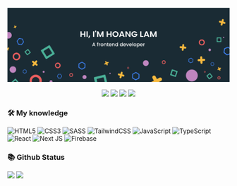 <p align="center">
  <img src="./assets/banner.png">
</p>

<p align="center">
  <img src="https://komarev.com/ghpvc/?username=lamhoang1256">
  <img src="https://shields.io/github/stars/lamhoang1256">
  <img src="https://img.shields.io/github/followers/lamhoang1256">
  <img src="https://img.shields.io/static/v1?label=%F0%9F%8C%9F&message=Love%20coding&style=style=flat&color=red">
</p>

### 🛠 My knowledge

![HTML5](https://img.shields.io/badge/html5-%23E34F26.svg?style=flat-square&logo=html5&logoColor=white)
![CSS3](https://img.shields.io/badge/css3-%231572B6.svg?style=flat-square&logo=css3&logoColor=white)
![SASS](https://img.shields.io/badge/SASS-hotpink.svg?style=flat-square&logo=SASS&logoColor=white)
![TailwindCSS](https://img.shields.io/badge/tailwindcss-%2338B2AC.svg?style=flat-square&logo=tailwind-css&logoColor=white)
![JavaScript](https://img.shields.io/badge/javascript-%23323330.svg?style=flat-square&logo=javascript&logoColor=yellow)
![TypeScript](https://img.shields.io/badge/typescript-%23007ACC.svg?style=flat-square&logo=typescript&logoColor=white)
![React](https://img.shields.io/badge/react-%2320232a.svg?style=flat-square&logo=react&logoColor=%2361DAFB)
![Next JS](https://img.shields.io/badge/Nextjs-black?style=flat-square&logo=next.js&logoColor=white)
![Firebase](https://img.shields.io/badge/firebase-%23039BE5.svg?style=flat-square&logo=firebase)

### 📚 Github Status

<p>
  <img src="https://github-readme-stats.vercel.app/api/top-langs/?username=lamhoang1256&layout=compact&theme=tokyonight&langs_count=6" height="165">
  <img src="https://github-readme-stats.vercel.app/api?username=lamhoang1256&show_icons=true&theme=tokyonight" height="165">
</p>
